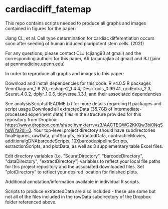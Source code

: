 # cardiacdiff_fatemap

This repo contains scripts needed to produce all graphs and images contained in figures for the paper:

Jiang CL, et al. Cell type determination for cardiac differentiation occurs soon after seeding of human induced pluripotent stem cells. (2021)

For any questions, please contact CLJ (cjiang93 at gmail) and the corresponding authors for this paper, AR (arjunrajlab at gmail) and RJ (jainr at pennmedicine.upenn.edu)

In order to reproduce all graphs and images in this paper:

Download and install dependencies for this code:
R v4.0.5
R packages VennDiagram_1.6.20, reshape2_1.4.4, DescTools_0.99.41, gridExtra_2.3, Seurat_4.0.2, dplyr_1.0.6, tidyverse_1.3.1, and their associated dependencies

See analysisScripts/README.txt for more details regarding R packages and script usage
Download all extractedData (35.7GB of intermediate-processed experiment data) files in the structure provided for this repository from Dropbox: https://www.dropbox.com/sh/pcihymkterrvvz3/AACTEQWG2KKQw3bi0NqShsWYa?dl=0.
Your top-level project directory should have subdirectories finalFigures, rawData, plotScripts, extractedData, contractileMovies, additionalgDNAbarcodeScripts, 10XbarcodepipelineScripts, extractionScripts, and plotData, as well as 3 supplementary table Excel files. 

Edit directory variables (i.e. "SeuratDirectory", "barcodeDirectory", "dataDirectory", "extractDirectory") variables to reflect your local file paths for this project repository and the associated downloaded files. Set "plotDirectory" to reflect your desired location for finished plots.

Additional annotation/information available in individual R scripts.

Scripts to produce extractedData are also included - these use some but not all of the files included in the rawData subdirectory of the Dropbox folder referenced above.
